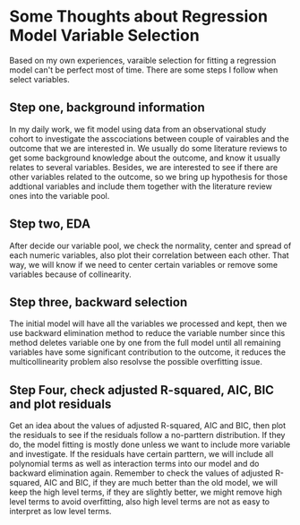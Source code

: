 # Some Thoughts about Regression Model Variable Selection
Based on my own experiences, varaible selection for fitting a regression model can't be perfect most of time. 
There are some steps I follow when select variables.

## Step one, background information
In my daily work, we fit model using data from an observational study cohort to investigate the asscociations between couple of vairables and the outcome that we are interested in. We usually do some literature reviews to get some background knowledge about the outcome, and know it usually relates to several variables. Besides, we are interested to see if there are other variables related to the outcome, so we bring up hypothesis for those addtional variables and include them together with the literature review ones into the variable pool.

## Step two, EDA
After decide our variable pool, we check the normality, center and spread of each numeric variables, also plot their correlation between each other. That way, we will know if we need to center certain variables or remove some variables because of collinearity.

## Step three, backward selection
The initial model will have all the variables we processed and kept, then we use backward elimination method to reduce the variable number since this method deletes variable one by one from the full model until all remaining variables have some significant contribution to the outcome, it reduces the multicollinearity problem also resolvse the possible overfitting issue.

## Step Four, check adjusted R-squared, AIC, BIC and plot residuals
Get an idea about the values of adjusted R-squared, AIC and BIC, then plot the residuals to see if the residuals follow a no-parttern distribution. If they do, the model fitting is mostly done unless we want to include more variable and investigate.
If the residuals have certain parttern, we will include all polynomial terms as well as interaction terms into our model and do backward elimination again.
Remember to check the values of adjusted R-squared, AIC and BIC, if they are much better than the old model, we will keep the high level terms, if they are slightly better, we might remove high level terms to avoid overfitting, also high level terms are not as easy to interpret as low level terms.

